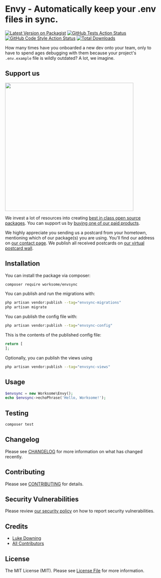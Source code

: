 # Envy - Automatically keep your .env files in sync.

[![Latest Version on Packagist](https://img.shields.io/packagist/v/worksome/envsync.svg?style=flat-square)](https://packagist.org/packages/worksome/envsync)
[![GitHub Tests Action Status](https://img.shields.io/github/workflow/status/worksome/envsync/run-tests?label=tests)](https://github.com/worksome/envsync/actions?query=workflow%3Arun-tests+branch%3Amain)
[![GitHub Code Style Action Status](https://img.shields.io/github/workflow/status/worksome/envsync/Check%20&%20fix%20styling?label=code%20style)](https://github.com/worksome/envsync/actions?query=workflow%3A"Check+%26+fix+styling"+branch%3Amain)
[![Total Downloads](https://img.shields.io/packagist/dt/worksome/envsync.svg?style=flat-square)](https://packagist.org/packages/worksome/envsync)

How many times have you onboarded a new dev onto your team, only to have to spend ages debugging with them because your project's `.env.example` file is wildly outdated?
A lot, we imagine.

## Support us

[<img src="https://github-ads.s3.eu-central-1.amazonaws.com/envsync.jpg?t=1" width="419px" />](https://spatie.be/github-ad-click/envsync)

We invest a lot of resources into creating [best in class open source packages](https://spatie.be/open-source). You can support us by [buying one of our paid products](https://spatie.be/open-source/support-us).

We highly appreciate you sending us a postcard from your hometown, mentioning which of our package(s) you are using. You'll find our address on [our contact page](https://spatie.be/about-us). We publish all received postcards on [our virtual postcard wall](https://spatie.be/open-source/postcards).

## Installation

You can install the package via composer:

```bash
composer require worksome/envsync
```

You can publish and run the migrations with:

```bash
php artisan vendor:publish --tag="envsync-migrations"
php artisan migrate
```

You can publish the config file with:

```bash
php artisan vendor:publish --tag="envsync-config"
```

This is the contents of the published config file:

```php
return [
];
```

Optionally, you can publish the views using

```bash
php artisan vendor:publish --tag="envsync-views"
```

## Usage

```php
$envsync = new Worksome\Envy();
echo $envsync->echoPhrase('Hello, Worksome!');
```

## Testing

```bash
composer test
```

## Changelog

Please see [CHANGELOG](CHANGELOG.md) for more information on what has changed recently.

## Contributing

Please see [CONTRIBUTING](.github/CONTRIBUTING.md) for details.

## Security Vulnerabilities

Please review [our security policy](../../security/policy) on how to report security vulnerabilities.

## Credits

- [Luke Downing](https://github.com/worksome)
- [All Contributors](../../contributors)

## License

The MIT License (MIT). Please see [License File](LICENSE.md) for more information.

